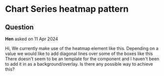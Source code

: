 # Chart Series heatmap pattern

## Question

**Hen** asked on 11 Apr 2024

Hi, We currently make use of the heatmap element like this. Depending on a value we would like to add diagonal lines over some of the boxes like this There doesn't seem to be an template for the component and I haven't been to add it in as a background/overlay. Is there any possible way to achieve this?

